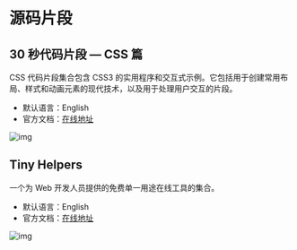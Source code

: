 # 源码片段

## 30 秒代码片段 — CSS 篇

CSS 代码片段集合包含 CSS3 的实用程序和交互式示例。它包括用于创建常用布局、样式和动画元素的现代技术，以及用于处理用户交互的片段。

- 默认语言：English
- 官方文档：[在线地址](https://www.30secondsofcode.org/css/p/1/)

![img](/images/css/code/snippet/10001.png)



## Tiny Helpers

一个为 Web 开发人员提供的免费单一用途在线工具的集合。

- 默认语言：English
- 官方文档：[在线地址](https://tiny-helpers.dev/)

![img](/images/css/code/snippet/10002.png)
